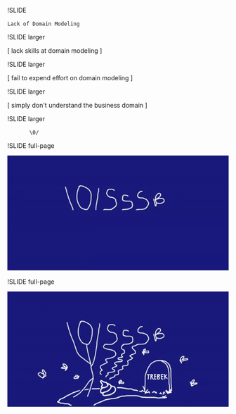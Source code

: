 
!SLIDE

    Lack of Domain Modeling 

!SLIDE larger

[ lack skills at domain modeling ]
             
!SLIDE larger

[ fail to expend effort on domain modeling ]

!SLIDE larger

[ simply don't understand the business domain ]

!SLIDE larger

           \0/

!SLIDE full-page

<img src="101sssb.png">

!SLIDE full-page

<img src="trebek.png">

